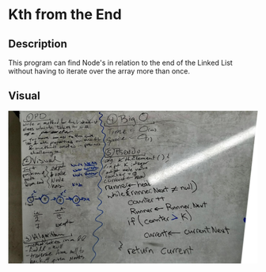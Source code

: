 # Kth from the End

## Description 
This program can find Node's in relation to the end of the Linked List without having to iterate over the array more than once.

## Visual
![alt text](https://github.com/MinMaxed/Data-Structures-and-Algorithms/blob/master/assets/Whiteboard%20KthFromTheEnd.jpg)
